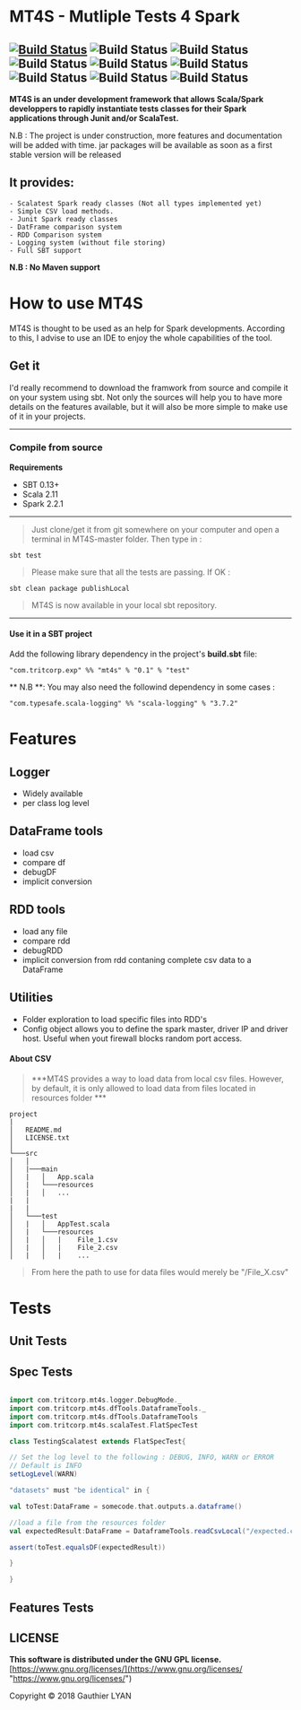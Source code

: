 # MT4S - Mutliple Tests 4 Spark #
[![Build Status](https://travis-ci.org/Tritbool/MT4S.svg?branch=master)](https://travis-ci.org/Tritbool/MT4S)
![Build Status](https://sonarcloud.io/api/project_badges/measure?project=MT4S&metric=alert_status)
![Build Status](https://sonarcloud.io/api/project_badges/measure?project=MT4S&metric=bugs)
![Build Status](https://sonarcloud.io/api/project_badges/measure?project=MT4S&metric=code_smells)
![Build Status](https://sonarcloud.io/api/project_badges/measure?project=MT4S&metric=sqale_rating)
![Build Status](https://sonarcloud.io/api/project_badges/measure?project=MT4S&metric=reliability_rating)
![Build Status](https://sonarcloud.io/api/project_badges/measure?project=MT4S&metric=security_rating)
![Build Status](https://sonarcloud.io/api/project_badges/measure?project=MT4S&metric=sqale_index)
![Build Status](https://sonarcloud.io/api/project_badges/measure?project=MT4S&metric=vulnerabilities)
----------

**MT4S is an under development framework that allows Scala/Spark developpers to rapidly instantiate tests classes for their Spark applications through Junit and/or ScalaTest.**

N.B : The project is under construction, more features and documentation will be added with time. jar packages will be available as soon as a first stable version will be released

## It provides: ##

	- Scalatest Spark ready classes (Not all types implemented yet)
	- Simple CSV load methods.
	- Junit Spark ready classes
	- DatFrame comparison system
	- RDD Comparison system
	- Logging system (without file storing)
	- Full SBT support 
	
**N.B : No Maven support**


# How to use MT4S
MT4S is thought to be used as an help for Spark developments. According to this, I advise to use an IDE to enjoy the whole capabilities of the tool.

## Get it
 
 I'd really recommend to download the framwork from source  and compile it on your system using sbt. Not only the sources will help you to have more details on the features available, but it will also be more simple to make use of it in your projects.
 
***
### Compile from source 

**Requirements**

- SBT 0.13+
- Scala 2.11
- Spark 2.2.1

***

>Just clone/get it from git somewhere on your computer and open a terminal in MT4S-master folder.
Then type in :

```
sbt test
```

 >Please make sure that all the tests are passing.
If OK :

```
sbt clean package publishLocal
```
>MT4S is now available in your local sbt repository.

***
#### Use it in a SBT project
Add the following library dependency in the project's **build.sbt** file:
```
"com.tritcorp.exp" %% "mt4s" % "0.1" % "test"
```
** N.B **: You may also need the followind dependency in some cases :

```
"com.typesafe.scala-logging" %% "scala-logging" % "3.7.2"
```

# Features

## Logger

- Widely available
- per class log level

## DataFrame tools

- load csv 
- compare df
- debugDF
- implicit conversion

## RDD tools

- load any file
- compare rdd
- debugRDD
- implicit conversion from rdd contaning complete csv data to a DataFrame

## Utilities

- Folder exploration to load specific files into RDD's
- Config object allows you to define the spark master, driver IP and driver host. Useful when yout firewall blocks random port access.


#### About CSV

> ***MT4S provides a way to load data from local csv files. However, by default,  it is only allowed to load data from files located in resources folder ***

```
project
|
│   README.md
│   LICENSE.txt    
│
└───src
│   │
│   |───main
│   |   │   App.scala
│   |   └───resources
│   |   │   ...
|   |
|   |
│   └───test
│   |   │   AppTest.scala
│   |   └───resources
│   |   │   |    File_1.csv
│   |   │   |    File_2.csv
│   |   │   |    ...

```
> From here the path to use for data files would merely be "/File_X.csv"

# Tests

## Unit Tests

## Spec Tests
```scala

import com.tritcorp.mt4s.logger.DebugMode._
import com.tritcorp.mt4s.dfTools.DataframeTools._
import com.tritcorp.mt4s.dfTools.DataframeTools
import com.tritcorp.mt4s.scalaTest.FlatSpecTest

class TestingScalatest extends FlatSpecTest{

// Set the log level to the following : DEBUG, INFO, WARN or ERROR
// Default is INFO
setLogLevel(WARN)

"datasets" must "be identical" in {

val toTest:DataFrame = somecode.that.outputs.a.dataframe()

//load a file from the resources folder
val expectedResult:DataFrame = DataframeTools.readCsvLocal("/expected.csv",delimiter=",",encoding="UTF-8",inferSchema = "true",nullValue = "NULL").orNull

assert(toTest.equalsDF(expectedResult))

}

}
```
## Features Tests

## LICENSE ##
**This software is distributed under the GNU GPL license.**
[https://www.gnu.org/licenses/](https://www.gnu.org/licenses/ "https://www.gnu.org/licenses/")

Copyright © 2018 Gauthier LYAN
